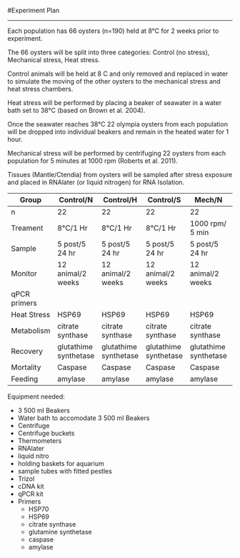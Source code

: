 #Experiment Plan
____

Each population has 66 oysters (n=190) held at 8&deg;C for 2 weeks prior to experiment. 

The 66 oysters will be split into three categories: Control (no stress), Mechanical stress, Heat stress.  

Control animals will be held at 8 C and only removed and replaced in water to simulate the moving of the other oysters to the mechanical stress and heat stress chambers. 

Heat stress will be performed by placing a beaker of seawater in a water bath set to 38&deg;C (based on Brown et al. 2004). 

Once the seawater reaches 38&deg;C 22 olympia oysters from each population will be dropped into individual beakers and remain in the heated water for 1 hour. 

Mechanical stress will be performed by centrifuging 22 oysters from each population for 5 minutes at 1000 rpm (Roberts et al. 2011). 

Tissues (Mantle/Ctendia) from oysters will be sampled after stress exposure and placed in RNAlater (or liquid nitrogen) for RNA Isolation. 

| Group | Control/N | Control/H | Control/S | Mech/N | Mech/H | Mech/S | Heat/N | Heat/H | Heat/S |
|--------------|-----------------------|-----------------------|-----------------------|-----------------------|-----------------------|-----------------------|-----------------------|-----------------------|-----------------------|
| n | 22 | 22 | 22 | 22 | 22 | 22 | 22 | 22 | 22 |
| Treament | 8&deg;C/1 Hr | 8&deg;C/1 Hr | 8&deg;C/1 Hr | 1000 rpm/ 5 min | 1000 rpm/ 5 min | 1000 rpm/ 5 min | 38&deg;C/ 1 hr | 38&deg;C/ 1 hr | 38&deg;C/ 1 hr |
| Sample | 5 post/5 24 hr | 5 post/5 24 hr | 5 post/5 24 hr | 5 post/5 24 hr | 5 post/5 24 hr | 5 post/5 24 hr | 5 post/5 24 hr | 5 post/5 24 hr | 5 post/5 24 hr |
| Monitor | 12 animal/2 weeks | 12 animal/2 weeks | 12 animal/2 weeks | 12 animal/2 weeks | 12 animal/2 weeks | 12 animal/2 weeks | 12 animal/2 weeks | 12 animal/2 weeks | 12 animal/2 weeks |
| qPCR primers |  |  |  |  |  |  |  |  |  |
| Heat Stress | HSP69 | HSP69 | HSP69 | HSP69 | HSP69 | HSP69 | HSP69 | HSP69 | HSP69 |
| Metabolism | citrate synthase | citrate synthase | citrate synthase | citrate synthase | citrate synthase | citrate synthase | citrate synthase | citrate synthase | citrate synthase |
| Recovery | glutathime synthetase | glutathime synthetase | glutathime synthetase | glutathime synthetase | glutathime synthetase | glutathime synthetase | glutathime synthetase | glutathime synthetase | glutathime synthetase |
| Mortality | Caspase | Caspase | Caspase | Caspase | Caspase | Caspase | Caspase | Caspase | Caspase |
| Feeding | amylase | amylase | amylase | amylase | amylase | amylase | amylase | amylase | amylase |


Equipment needed:

- 3 500 ml Beakers
- Water bath to accomodate 3 500 ml Beakers
- Centrifuge
- Centrifuge buckets
- Thermometers
- RNAlater
- liquid nitro
- holding baskets for aquarium
- sample tubes with fitted pestles
- Trizol
- cDNA kit
- qPCR kit
- Primers
	- HSP70
	- HSP69
	- citrate synthase
	- glutamine synthetase
	- caspase
	- amylase

